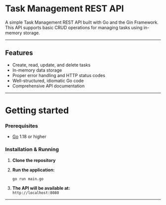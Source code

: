 # Task Management REST API

A simple Task Management REST API built with Go and the Gin Framework.  
This API supports basic CRUD operations for managing tasks using in-memory storage.

---

## Features

- Create, read, update, and delete tasks
- In-memory data storage
- Proper error handling and HTTP status codes
- Well-structured, idiomatic Go code
- Comprehensive API documentation

---
# Getting started

### Prerequisites

- [Go](https://golang.org/dl/) 1.18 or higher

### Installation & Running

1. **Clone the repository**  

3. **Run the application:**
   ```sh
   go run main.go
   ```

4. **The API will be available at:**  
   `http://localhost:8080`

---
